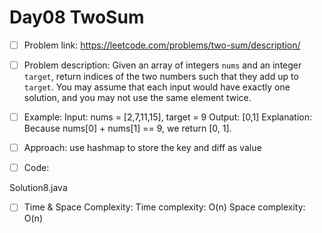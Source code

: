 # Day08 TwoSum

- [ ] Problem link: https://leetcode.com/problems/two-sum/description/
- [ ] Problem description:
Given an array of integers `nums` and an integer `target`, return indices of the two
numbers such that they add up to `target`. You may assume that each input would
have exactly one solution, and you may not use the same element twice.
- [ ] Example:
Input: nums = [2,7,11,15], target = 9
Output: [0,1]
Explanation: Because nums[0] + nums[1] == 9, we return [0, 1].
- [ ] Approach:
use hashmap to store the key and diff as value

- [ ] Code:

Solution8.java

- [ ] Time & Space Complexity:
Time complexity: O(n)
Space complexity: O(n)

